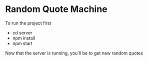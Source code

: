 # Random Quote Machine

To run the project first

- cd server
- npm install
- npm start

Now that the server is running, you'll be to get new random quotes
